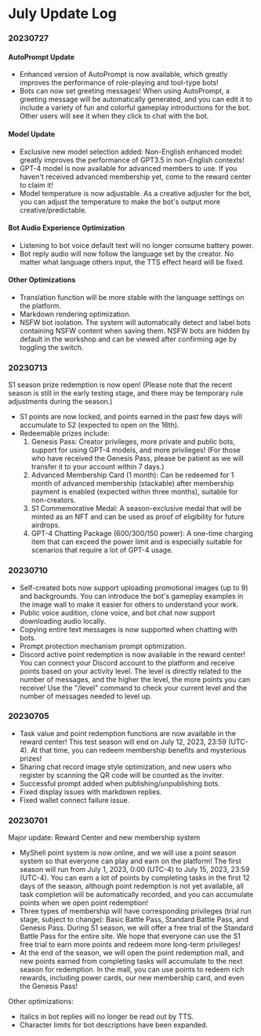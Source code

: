 # July Update Log

### 20230727

#### AutoPrompt Update

* Enhanced version of AutoPrompt is now available, which greatly improves the performance of role-playing and tool-type bots! 
* Bots can now set greeting messages! When using AutoPrompt, a greeting message will be automatically generated, and you can edit it to include a variety of fun and colorful gameplay introductions for the bot. Other users will see it when they click to chat with the bot.

#### Model Update

* Exclusive new model selection added: Non-English enhanced model: greatly improves the performance of GPT3.5 in non-English contexts! 
* GPT-4 model is now available for advanced members to use. If you haven't received advanced membership yet, come to the reward center to claim it! 
* Model temperature is now adjustable. As a creative adjuster for the bot, you can adjust the temperature to make the bot's output more creative/predictable.

#### Bot Audio Experience Optimization

* Listening to bot voice default text will no longer consume battery power. 
* Bot reply audio will now follow the language set by the creator. No matter what language others input, the TTS effect heard will be fixed.

#### Other Optimizations

* Translation function will be more stable with the language settings on the platform. 
* Markdown rendering optimization. 
* NSFW bot isolation. The system will automatically detect and label bots containing NSFW content when saving them. NSFW bots are hidden by default in the workshop and can be viewed after confirming age by toggling the switch.

### 20230713

S1 season prize redemption is now open! (Please note that the recent season is still in the early testing stage, and there may be temporary rule adjustments during the season.)

* S1 points are now locked, and points earned in the past few days will accumulate to S2 (expected to open on the 16th). 
* Redeemable prizes include: 
  1. Genesis Pass: Creator privileges, more private and public bots, support for using GPT-4 models, and more privileges! (For those who have received the Genesis Pass, please be patient as we will transfer it to your account within 7 days.) 
  2. Advanced Membership Card (1 month): Can be redeemed for 1 month of advanced membership (stackable) after membership payment is enabled (expected within three months), suitable for non-creators. 
  3. S1 Commemorative Medal: A season-exclusive medal that will be minted as an NFT and can be used as proof of eligibility for future airdrops. 
  4. GPT-4 Chatting Package (600/300/150 power): A one-time charging item that can exceed the power limit and is especially suitable for scenarios that require a lot of GPT-4 usage.

### 20230710

* Self-created bots now support uploading promotional images (up to 9) and backgrounds. You can introduce the bot's gameplay examples in the image wall to make it easier for others to understand your work. 
* Public voice audition, clone voice, and bot chat now support downloading audio locally. 
* Copying entire text messages is now supported when chatting with bots. 
* Prompt protection mechanism prompt optimization. 
* Discord active point redemption is now available in the reward center! You can connect your Discord account to the platform and receive points based on your activity level. The level is directly related to the number of messages, and the higher the level, the more points you can receive! Use the "/level" command to check your current level and the number of messages needed to level up.

### 20230705

* Task value and point redemption functions are now available in the reward center! This test season will end on July 12, 2023, 23:59 (UTC-4). At that time, you can redeem membership benefits and mysterious prizes! 
* Sharing chat record image style optimization, and new users who register by scanning the QR code will be counted as the inviter. 
* Successful prompt added when publishing/unpublishing bots. 
* Fixed display issues with markdown replies. 
* Fixed wallet connect failure issue.

### 20230701

Major update: Reward Center and new membership system

* MyShell point system is now online, and we will use a point season system so that everyone can play and earn on the platform! The first season will run from July 1, 2023, 0:00 (UTC-4) to July 15, 2023, 23:59 (UTC-4). You can earn a lot of points by completing tasks in the first 12 days of the season, although point redemption is not yet available, all task completion will be automatically recorded, and you can accumulate points when we open point redemption! 
* Three types of membership will have corresponding privileges (trial run stage, subject to change): Basic Battle Pass, Standard Battle Pass, and Genesis Pass. During S1 season, we will offer a free trial of the Standard Battle Pass for the entire site. We hope that everyone can use the S1 free trial to earn more points and redeem more long-term privileges! 
* At the end of the season, we will open the point redemption mall, and new points earned from completing tasks will accumulate to the next season for redemption. In the mall, you can use points to redeem rich rewards, including power cards, our new membership card, and even the Genesis Pass!

Other optimizations:

* Italics in bot replies will no longer be read out by TTS. 
* Character limits for bot descriptions have been expanded.